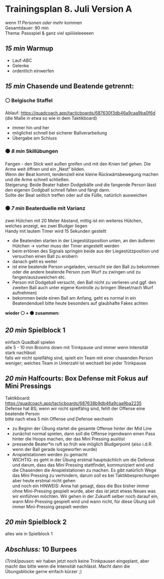 # Trainingsplan 8. Juli Version A  
wenn _11 Personen oder mehr_ kommen  
Gesamtdauer: 90 min  
Thema: Passspiel & ganz viel spiiiiieleeeeen  

## _15 min_ Warmup
- Lauf-ABC  
- Gelenke  
- ordentlich einwerfen  

## _15 min_ Chasende und Beatende getrennt:  
### :white_circle: Belgische Staffel  
Ablauf: https://quadcoach.app/tacticboards/687630f3db46a9caa9ba0f6d  
(die Maße in etwa so wie in dem Taktikboard)  
- immer hin und her  
- möglichst schnell bei sicherer Ballverarbeitung  
- Übergabe am Schluss  

### :black_circle: _8 min_ Skillübungen
Fangen - den Stick weit außen greifen und mit den Knien tief gehen. Die Arme weit öffnen und ein „Nest“ bilden.  
Wenn der Beat kommt, tendenziell eine kleine Rückwärtsbewegung machen und die Arme schnell schließen.  
Steigerung: Beide Beater haben Dodgebälle und die fangende Person lässt den eigenen Dodgball schnell fallen und fängt dann.  
Sollte der Beat seitlich treffen oder auf die Füße, natürlich ausweichen  

### :black_circle: _7 min_ Beaterduelle mit Varianz  
zwei Hütchen mit 20 Meter Abstand, mittig ist ein weiteres Hütchen, welches anzeigt, wo zwei Bludger liegen  
Handy mit lautem Timer wird 15 Sekunden gestellt  
- die Beatenden starten in der Liegestützposition unten, an den äußeren Hütchen -> vorher muss der Timer angestellt werden  
- beim ertönen des Signals springen beide aus der Liegestützposition und versuchen einen Ball zu erobern
- danach geht es weiter  
- ist eine beatende Person ungeladen, versucht sie den Ball zu bekommen oder die andere beatende Person zum Wurf zu zwingen und zu fangen/auszuweichen etc.  
- Person mit Dodgeball versucht, den Ball nicht zu verlieren und ggf. den zweiten Ball auch unter eigene Kontrolle zu bringen (Reset/nach Wurf aufnehmen)  
- bekommen beide einen Ball am Anfang, geht es normal in ein Beatendenduell
bitte heute besonders auf glaubhafte Fakes achten  

**wieder :white_circle: + :black_circle: zusammen:**  

## _20 min_ Spielblock 1  
einfach Quadball spielen  
alle 5 - 10 min Brooms down mit Trinkpause und immer wenn Intensität stark nachlässt  
falls wir nicht spielfähig sind, spielt ein Team mit einer chasenden Person weniger; welches Team in Unterzahl ist wechselt bei jeder Trinkpause  

## _20 min_ Halfcourts: Box Defense mit Fokus auf Mini Pressings  
Taktikboard: https://quadcoach.app/tacticboards/687638b9db46a9caa9ba2235  
Defense hat BS; wenn wir nicht spielfähig sind, fehlt der Offense eine beatende Person  
bitte nach etwa 5 min Offense und Defense wechseln  
- zu Beginn der Übung startet die gesamte Offense hinter der Mid Line  
- zunächst normal spielen, dann soll die Offense irgendwann einen Pass hinter die Hoops machen, der das Mini Pressing auslöst  
- pressende Beater*in ruft so früh wie möglich Bludgerpoint (also i.d.R. wenn der Ball gerade losgeworfen wurde)  
- Anspielstationen werden zu gemacht  
WICHTIG: es geht in der Übung erstmal hauptsächlich um die Defense und darum, dass das Mini Pressing stattfindet, kommuniziert wird und die Chasenden die Anspielstationen zu machen. Es gibt natürlich Wege das Mini Pressing zu verhindern, darum soll es bei Taktikbesprechungen aber heute erstmal nicht gehen  
und noch ein HINWEIS: Anna hat gesagt, dass die Box bisher immer ohne Mini-Pressing gespielt wurde, aber das ist jetzt etwas Neues was wir einführen möchten. Wir gehen in der Zukunft selber noch darauf ein, wann Mini-Pressing gespielt wird und wann nicht, für diese Übung soll immer Mini-Pressing gespielt werden

## _20 min_ Spielblock 2  
alles wie in Spielblock 1  

## _Abschluss:_ 10 Burpees

_(Trink)pausen:_ wir haben jetzt noch keine Trinkpausen eingeplant, aber macht das bitte wenn die Intensität nachlässt. Macht dann die Übungsblöcke gerne einfach kürzer ;)